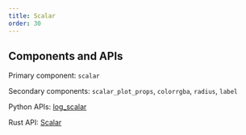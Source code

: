 ```yaml
---
title: Scalar
order: 30
---
```

## Components and APIs
Primary component: `scalar`

Secondary components: `scalar_plot_props`, `colorrgba`, `radius`, `label`

Python APIs: [log_scalar](https://ref.rerun.io/docs/python/latest/common/plotting/#rerun.log_scalar)

Rust API: [Scalar](https://docs.rs/rerun/latest/rerun/components/struct.Scalar.html)
